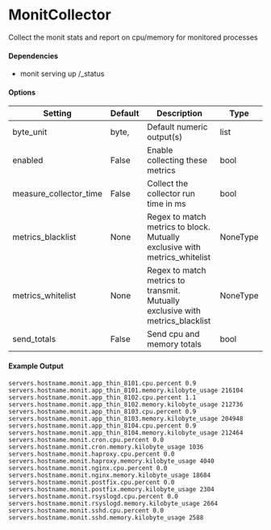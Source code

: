 <!--This file was generated from the python source
Please edit the source to make changes
-->
MonitCollector
=====

Collect the monit stats and report on cpu/memory for monitored processes

#### Dependencies

 * monit serving up /_status


#### Options

Setting | Default | Description | Type
--------|---------|-------------|-----
byte_unit | byte, | Default numeric output(s) | list
enabled | False | Enable collecting these metrics | bool
measure_collector_time | False | Collect the collector run time in ms | bool
metrics_blacklist | None | Regex to match metrics to block. Mutually exclusive with metrics_whitelist | NoneType
metrics_whitelist | None | Regex to match metrics to transmit. Mutually exclusive with metrics_blacklist | NoneType
send_totals | False | Send cpu and memory totals | bool

#### Example Output

```
servers.hostname.monit.app_thin_8101.cpu.percent 0.9
servers.hostname.monit.app_thin_8101.memory.kilobyte_usage 216104
servers.hostname.monit.app_thin_8102.cpu.percent 1.1
servers.hostname.monit.app_thin_8102.memory.kilobyte_usage 212736
servers.hostname.monit.app_thin_8103.cpu.percent 0.9
servers.hostname.monit.app_thin_8103.memory.kilobyte_usage 204948
servers.hostname.monit.app_thin_8104.cpu.percent 0.9
servers.hostname.monit.app_thin_8104.memory.kilobyte_usage 212464
servers.hostname.monit.cron.cpu.percent 0.0
servers.hostname.monit.cron.memory.kilobyte_usage 1036
servers.hostname.monit.haproxy.cpu.percent 0.0
servers.hostname.monit.haproxy.memory.kilobyte_usage 4040
servers.hostname.monit.nginx.cpu.percent 0.0
servers.hostname.monit.nginx.memory.kilobyte_usage 18684
servers.hostname.monit.postfix.cpu.percent 0.0
servers.hostname.monit.postfix.memory.kilobyte_usage 2304
servers.hostname.monit.rsyslogd.cpu.percent 0.0
servers.hostname.monit.rsyslogd.memory.kilobyte_usage 2664
servers.hostname.monit.sshd.cpu.percent 0.0
servers.hostname.monit.sshd.memory.kilobyte_usage 2588
```

